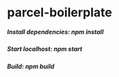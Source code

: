 # parcel-boilerplate



##### Install dependencies: npm install
##### Start localhost: npm start
##### Build: npm build
